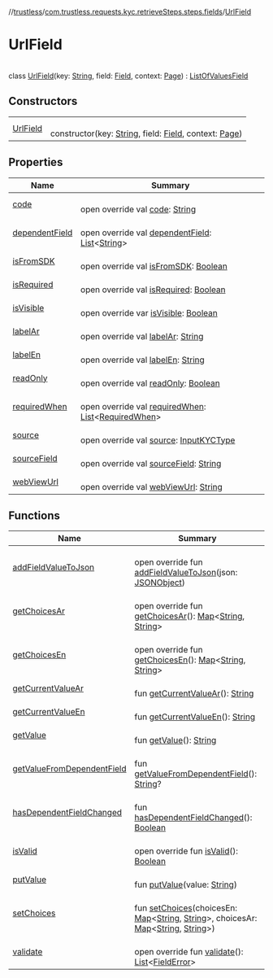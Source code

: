 //[trustless](../../../index.md)/[com.trustless.requests.kyc.retrieveSteps.steps.fields](../index.md)/[UrlField](index.md)

# UrlField

\
class [UrlField](index.md)(key: [String](https://kotlinlang.org/api/latest/jvm/stdlib/kotlin/-string/index.html), field: [Field](../../com.trustless.requests.kyc.retrieveSteps/-field/index.md), context: [Page](../../com.trustless.requests.kyc.retrieveSteps.steps/-page/index.md)) : [ListOfValuesField](../-list-of-values-field/index.md)

## Constructors

| | |
|---|---|
| [UrlField](-url-field.md) | <br>constructor(key: [String](https://kotlinlang.org/api/latest/jvm/stdlib/kotlin/-string/index.html), field: [Field](../../com.trustless.requests.kyc.retrieveSteps/-field/index.md), context: [Page](../../com.trustless.requests.kyc.retrieveSteps.steps/-page/index.md)) |

## Properties

| Name | Summary |
|---|---|
| [code](../-base-field/code.md) | <br>open override val [code](../-base-field/code.md): [String](https://kotlinlang.org/api/latest/jvm/stdlib/kotlin/-string/index.html) |
| [dependentField](../-base-field/dependent-field.md) | <br>open override val [dependentField](../-base-field/dependent-field.md): [List](https://kotlinlang.org/api/latest/jvm/stdlib/kotlin.collections/-list/index.html)&lt;[String](https://kotlinlang.org/api/latest/jvm/stdlib/kotlin/-string/index.html)&gt; |
| [isFromSDK](../-base-field/is-from-s-d-k.md) | <br>open override val [isFromSDK](../-base-field/is-from-s-d-k.md): [Boolean](https://kotlinlang.org/api/latest/jvm/stdlib/kotlin/-boolean/index.html) |
| [isRequired](../-base-field/is-required.md) | <br>open override val [isRequired](../-base-field/is-required.md): [Boolean](https://kotlinlang.org/api/latest/jvm/stdlib/kotlin/-boolean/index.html) |
| [isVisible](../-base-field/is-visible.md) | <br>open override var [isVisible](../-base-field/is-visible.md): [Boolean](https://kotlinlang.org/api/latest/jvm/stdlib/kotlin/-boolean/index.html) |
| [labelAr](../-base-field/label-ar.md) | <br>open override val [labelAr](../-base-field/label-ar.md): [String](https://kotlinlang.org/api/latest/jvm/stdlib/kotlin/-string/index.html) |
| [labelEn](../-base-field/label-en.md) | <br>open override val [labelEn](../-base-field/label-en.md): [String](https://kotlinlang.org/api/latest/jvm/stdlib/kotlin/-string/index.html) |
| [readOnly](../-base-field/read-only.md) | <br>open override val [readOnly](../-base-field/read-only.md): [Boolean](https://kotlinlang.org/api/latest/jvm/stdlib/kotlin/-boolean/index.html) |
| [requiredWhen](../-base-field/required-when.md) | <br>open override val [requiredWhen](../-base-field/required-when.md): [List](https://kotlinlang.org/api/latest/jvm/stdlib/kotlin.collections/-list/index.html)&lt;[RequiredWhen](../../com.trustless.requests.kyc.retrieveSteps/-required-when/index.md)&gt; |
| [source](../-base-field/source.md) | <br>open override val [source](../-base-field/source.md): [InputKYCType](../../com.trustless.requests.kyc.retrieveSteps/-input-k-y-c-type/index.md) |
| [sourceField](../-base-field/source-field.md) | <br>open override val [sourceField](../-base-field/source-field.md): [String](https://kotlinlang.org/api/latest/jvm/stdlib/kotlin/-string/index.html) |
| [webViewUrl](../-base-field/web-view-url.md) | <br>open override val [webViewUrl](../-base-field/web-view-url.md): [String](https://kotlinlang.org/api/latest/jvm/stdlib/kotlin/-string/index.html) |

## Functions

| Name | Summary |
|---|---|
| [addFieldValueToJson](../-list-of-values-field/add-field-value-to-json.md) | <br>open override fun [addFieldValueToJson](../-list-of-values-field/add-field-value-to-json.md)(json: [JSONObject](https://developer.android.com/reference/kotlin/org/json/JSONObject.html)) |
| [getChoicesAr](get-choices-ar.md) | <br>open override fun [getChoicesAr](get-choices-ar.md)(): [Map](https://kotlinlang.org/api/latest/jvm/stdlib/kotlin.collections/-map/index.html)&lt;[String](https://kotlinlang.org/api/latest/jvm/stdlib/kotlin/-string/index.html), [String](https://kotlinlang.org/api/latest/jvm/stdlib/kotlin/-string/index.html)&gt; |
| [getChoicesEn](get-choices-en.md) | <br>open override fun [getChoicesEn](get-choices-en.md)(): [Map](https://kotlinlang.org/api/latest/jvm/stdlib/kotlin.collections/-map/index.html)&lt;[String](https://kotlinlang.org/api/latest/jvm/stdlib/kotlin/-string/index.html), [String](https://kotlinlang.org/api/latest/jvm/stdlib/kotlin/-string/index.html)&gt; |
| [getCurrentValueAr](../-list-of-values-field/get-current-value-ar.md) | <br>fun [getCurrentValueAr](../-list-of-values-field/get-current-value-ar.md)(): [String](https://kotlinlang.org/api/latest/jvm/stdlib/kotlin/-string/index.html) |
| [getCurrentValueEn](../-list-of-values-field/get-current-value-en.md) | <br>fun [getCurrentValueEn](../-list-of-values-field/get-current-value-en.md)(): [String](https://kotlinlang.org/api/latest/jvm/stdlib/kotlin/-string/index.html) |
| [getValue](../-list-of-values-field/get-value.md) | <br>fun [getValue](../-list-of-values-field/get-value.md)(): [String](https://kotlinlang.org/api/latest/jvm/stdlib/kotlin/-string/index.html) |
| [getValueFromDependentField](get-value-from-dependent-field.md) | <br>fun [getValueFromDependentField](get-value-from-dependent-field.md)(): [String](https://kotlinlang.org/api/latest/jvm/stdlib/kotlin/-string/index.html)? |
| [hasDependentFieldChanged](has-dependent-field-changed.md) | <br>fun [hasDependentFieldChanged](has-dependent-field-changed.md)(): [Boolean](https://kotlinlang.org/api/latest/jvm/stdlib/kotlin/-boolean/index.html) |
| [isValid](../-list-of-values-field/is-valid.md) | <br>open override fun [isValid](../-list-of-values-field/is-valid.md)(): [Boolean](https://kotlinlang.org/api/latest/jvm/stdlib/kotlin/-boolean/index.html) |
| [putValue](../-list-of-values-field/put-value.md) | <br>fun [putValue](../-list-of-values-field/put-value.md)(value: [String](https://kotlinlang.org/api/latest/jvm/stdlib/kotlin/-string/index.html)) |
| [setChoices](set-choices.md) | <br>fun [setChoices](set-choices.md)(choicesEn: [Map](https://kotlinlang.org/api/latest/jvm/stdlib/kotlin.collections/-map/index.html)&lt;[String](https://kotlinlang.org/api/latest/jvm/stdlib/kotlin/-string/index.html), [String](https://kotlinlang.org/api/latest/jvm/stdlib/kotlin/-string/index.html)&gt;, choicesAr: [Map](https://kotlinlang.org/api/latest/jvm/stdlib/kotlin.collections/-map/index.html)&lt;[String](https://kotlinlang.org/api/latest/jvm/stdlib/kotlin/-string/index.html), [String](https://kotlinlang.org/api/latest/jvm/stdlib/kotlin/-string/index.html)&gt;) |
| [validate](../-list-of-values-field/validate.md) | <br>open override fun [validate](../-list-of-values-field/validate.md)(): [List](https://kotlinlang.org/api/latest/jvm/stdlib/kotlin.collections/-list/index.html)&lt;[FieldError](../-field-error/index.md)&gt; |
